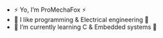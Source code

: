 - ⚡ Yo, I’m ProMechaFox ⚡
- 🔌 I like programming & Electrical engineering 🔌
- 📖 I’m currently learning C & Embedded systems 📖
